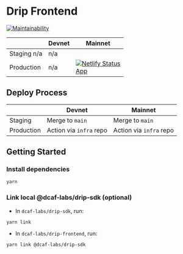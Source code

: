 # Drip Frontend

[![Maintainability](https://api.codeclimate.com/v1/badges/652ca31a64079f1ebc00/maintainability)](https://codeclimate.com/repos/62c90637d150fe5a9a00007f/maintainability)

|             | Devnet | Mainnet                                                                                                                                                                                          |
| ----------- | ------ | ------------------------------------------------------------------------------------------------------------------------------------------------------------------------------------------------ |
| Staging n/a | n/a    |
| Production  | n/a    | [![Netlify Status](https://api.netlify.com/api/v1/badges/47c5386b-c0ef-4bc4-b3bf-5eda0a9c378d/deploy-status)](https://app.netlify.com/sites/drip-dcaf/deploys) <br/> [App](https://drip.dcaf.so) |

## Deploy Process

|            | Devnet                  | Mainnet                 |
| ---------- | ----------------------- | ----------------------- |
| Staging    | Merge to `main`         | Merge to `main`         |
| Production | Action via `infra` repo | Action via `infra` repo |

## Getting Started

### Install dependencies

```bash
yarn
```

### Link local @dcaf-labs/drip-sdk (optional)

- In `dcaf-labs/drip-sdk`, run:

```bash
yarn link
```

- In `dcaf-labs/drip-frontend`, run:

```bash
yarn link @dcaf-labs/drip-sdk
```
